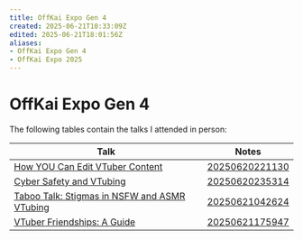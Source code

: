 ```yaml
---
title: OffKai Expo Gen 4
created: 2025-06-21T10:33:09Z
edited: 2025-06-21T18:01:56Z
aliases:
- OffKai Expo Gen 4
- OffKai Expo 2025
---
```


# OffKai Expo Gen 4

The following tables contain the talks I attended in person:

| Talk | Notes |
|---|---|
| [How YOU Can Edit VTuber Content](https://www.offkaiexpo.com/event/how-you-can-edit-vtuber-content/) | [20250620221130](../entries/20250620221130.md) |
| [Cyber Safety and VTubing](https://www.offkaiexpo.com/event/cyber-safety-and-vtubing/) | [20250620235314](../entries/20250620235314.md) |
| [Taboo Talk: Stigmas in NSFW and ASMR VTubing](https://www.offkaiexpo.com/event/taboo-talk-stigmas-in-nsfw-and-asmr-vtubing/) | [20250621042624](../entries/20250621042624.md) |
| [VTuber Friendships: A Guide](https://www.offkaiexpo.com/event/vtuber-friendships-a-guide/) | [20250621175947](../entries/20250621175947.md) |
